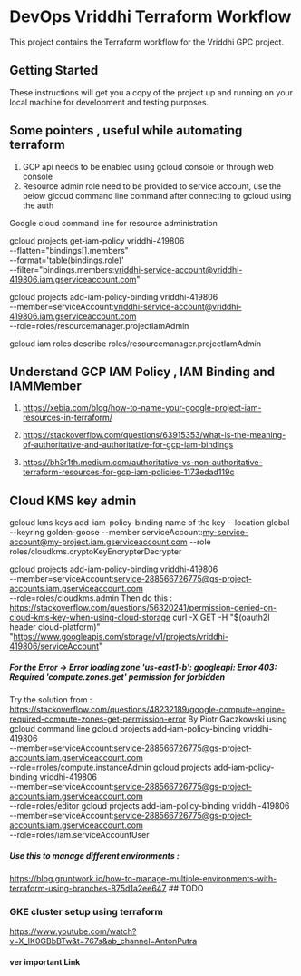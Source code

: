 # DevOps Vriddhi Terraform Workflow

This project contains the Terraform workflow for the Vriddhi GPC project.

## Getting Started

These instructions will get you a copy of the project up and running on your local machine for development and testing purposes.

## Some pointers , useful while automating terraform

1. GCP api needs to be enabled using gcloud console or through web console
2. Resource admin role need to be provided to service account, use the below glcoud command line command after connecting to gcloud using the auth

Google cloud command line for resource administration

gcloud projects get-iam-policy vriddhi-419806 \
--flatten="bindings[].members" \
--format='table(bindings.role)' \
--filter="bindings.members:vriddhi-service-account@vriddhi-419806.iam.gserviceaccount.com"

gcloud projects add-iam-policy-binding vriddhi-419806 \
--member=serviceAccount:vriddhi-service-account@vriddhi-419806.iam.gserviceaccount.com \
--role=roles/resourcemanager.projectIamAdmin

gcloud iam roles describe roles/resourcemanager.projectIamAdmin


## Understand GCP IAM Policy , IAM Binding and IAMMember
1. https://xebia.com/blog/how-to-name-your-google-project-iam-resources-in-terraform/


2. https://stackoverflow.com/questions/63915353/what-is-the-meaning-of-authoritative-and-authoritative-for-gcp-iam-bindings

3. https://bh3r1th.medium.com/authoritative-vs-non-authoritative-terraform-resources-for-gcp-iam-policies-1173edad119c  

## Cloud KMS key admin 
gcloud kms keys add-iam-policy-binding name of the key --location global  --keyring golden-goose  --member serviceAccount:my-service-account@my-project.iam.gserviceaccount.com  --role roles/cloudkms.cryptoKeyEncrypterDecrypter

gcloud projects add-iam-policy-binding vriddhi-419806 \
--member=serviceAccount:service-288566726775@gs-project-accounts.iam.gserviceaccount.com \
--role=roles/cloudkms.admin
Then do this : https://stackoverflow.com/questions/56320241/permission-denied-on-cloud-kms-key-when-using-cloud-storage
curl -X GET -H "$(oauth2l header cloud-platform)" \
  "https://www.googleapis.com/storage/v1/projects/vriddhi-419806/serviceAccount"

  ##### For the Error -> Error loading zone 'us-east1-b': googleapi: Error 403: Required 'compute.zones.get' permission for forbidden

  Try the solution from : https://stackoverflow.com/questions/48232189/google-compute-engine-required-compute-zones-get-permission-error
  By Piotr Gaczkowski
  using gcloud command line 
  gcloud projects add-iam-policy-binding vriddhi-419806 \
--member=serviceAccount:service-288566726775@gs-project-accounts.iam.gserviceaccount.com \
--role=rroles/compute.instanceAdmin
gcloud projects add-iam-policy-binding vriddhi-419806 \
--member=serviceAccount:service-288566726775@gs-project-accounts.iam.gserviceaccount.com \
--role=roles/editor
gcloud projects add-iam-policy-binding vriddhi-419806 \
--member=serviceAccount:service-288566726775@gs-project-accounts.iam.gserviceaccount.com \
--role=roles/iam.serviceAccountUser

##### Use this to manage different environments : 
https://blog.gruntwork.io/how-to-manage-multiple-environments-with-terraform-using-branches-875d1a2ee647 ## TODO 

### GKE cluster setup using terraform 
https://www.youtube.com/watch?v=X_IK0GBbBTw&t=767s&ab_channel=AntonPutra  

#### ver important Link #######

